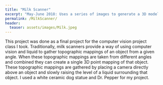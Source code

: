 ```yaml
---
title: "Milk Scanner"
excerpt: "May-June 2018: Uses a series of images to generate a 3D model"
permalink: /MilkScanner/
header:
  teaser: assets/images/Milk.jpeg
---
```


This project was done as a final project for the computer vision project class I took.  Traditionally, milk scanners provide a way of using computer vision and liquid to gather topographic mappings of an object from a given angle.  When these topographic mappings are taken from different angles and combined they can create a single 3D point mapping of that object.  These topographic mappings are gathered by placing a camera directly above an object and slowly raising the level of a liquid surrounding that object.  I used a white ceramic dog statue and Dr. Pepper for my project.